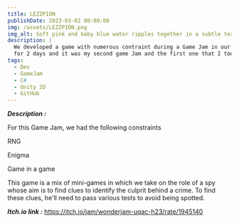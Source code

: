```yaml
---
title: LEZZPION
publishDate: 2023-03-02 00:00:00
img: /assets/LEZZPION.png
img_alt: Soft pink and baby blue water ripples together in a subtle texture.
description: |
  We developed a game with numerous contraint during a Game Jam in our school. The game Jam lasted 
  for 2 days and it was my second game Jam and the first one that I took as an experimented game dev.
tags:
  - Dev
  - GameJam
  - C#
  - Unity 2D
  - GitHub
---
```


***Description :*** 

For this Game Jam, we had the following constraints

RNG

Enigma

Game in a game

This game is a mix of mini-games in which we take on the role of a spy whose aim is to find clues
to identify the culprit behind a crime. To find these clues, he'll need to pass various tests to 
avoid being spotted.

***Itch.io link :*** https://itch.io/jam/wonderjam-uqac-h23/rate/1945140